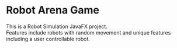 # Robot Arena Game
This is a Robot Simulation JavaFX project. <br />
Features include robots with random movement and unique features including a user controllable robot.



